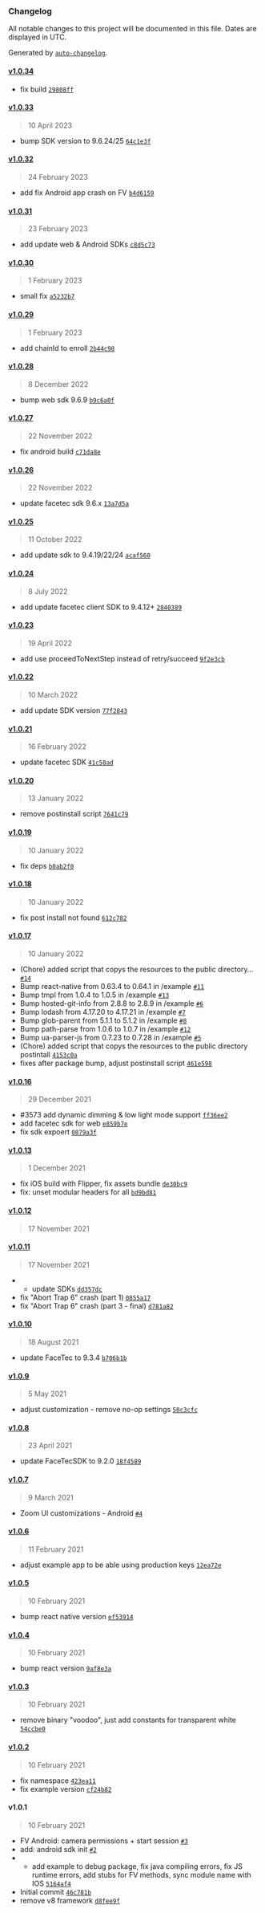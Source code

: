 ### Changelog

All notable changes to this project will be documented in this file. Dates are displayed in UTC.

Generated by [`auto-changelog`](https://github.com/CookPete/auto-changelog).

#### [v1.0.34](https://github.com/GoodDollar/ReactNativeFaceTec/compare/v1.0.33...v1.0.34)

- fix build [`29808ff`](https://github.com/GoodDollar/ReactNativeFaceTec/commit/29808ff10ddf441181f7d8fb5aced5464de82db4)

#### [v1.0.33](https://github.com/GoodDollar/ReactNativeFaceTec/compare/v1.0.32...v1.0.33)

> 10 April 2023

- bump SDK version to 9.6.24/25 [`64c1e3f`](https://github.com/GoodDollar/ReactNativeFaceTec/commit/64c1e3f830b2c59bd8657c6bb685d8b5a71a715b)

#### [v1.0.32](https://github.com/GoodDollar/ReactNativeFaceTec/compare/v1.0.31...v1.0.32)

> 24 February 2023

- add fix Android app crash on FV [`b4d6159`](https://github.com/GoodDollar/ReactNativeFaceTec/commit/b4d6159dde8b14de32fc73e43270b4e61f7a0bd5)

#### [v1.0.31](https://github.com/GoodDollar/ReactNativeFaceTec/compare/v1.0.30...v1.0.31)

> 23 February 2023

- add update web & Android SDKs [`c8d5c73`](https://github.com/GoodDollar/ReactNativeFaceTec/commit/c8d5c73785c500443c78c006fcd8c65576826e58)

#### [v1.0.30](https://github.com/GoodDollar/ReactNativeFaceTec/compare/v1.0.29...v1.0.30)

> 1 February 2023

- small fix [`a5232b7`](https://github.com/GoodDollar/ReactNativeFaceTec/commit/a5232b714b545e8256d44fbaedfad665ccb7de32)

#### [v1.0.29](https://github.com/GoodDollar/ReactNativeFaceTec/compare/v1.0.28...v1.0.29)

> 1 February 2023

- add chainId to enroll [`2b44c98`](https://github.com/GoodDollar/ReactNativeFaceTec/commit/2b44c9865666dfbcc019a65cdbc96d2e70155f89)

#### [v1.0.28](https://github.com/GoodDollar/ReactNativeFaceTec/compare/v1.0.27...v1.0.28)

> 8 December 2022

- bump web sdk 9.6.9 [`b9c6a0f`](https://github.com/GoodDollar/ReactNativeFaceTec/commit/b9c6a0fc9ef3844829080c6fffc830ad1aa1554d)

#### [v1.0.27](https://github.com/GoodDollar/ReactNativeFaceTec/compare/v1.0.26...v1.0.27)

> 22 November 2022

- fix android build [`c71da8e`](https://github.com/GoodDollar/ReactNativeFaceTec/commit/c71da8ef02c801c5002166c8d9683e1bc945b06b)

#### [v1.0.26](https://github.com/GoodDollar/ReactNativeFaceTec/compare/v1.0.25...v1.0.26)

> 22 November 2022

- update facetec sdk 9.6.x [`13a7d5a`](https://github.com/GoodDollar/ReactNativeFaceTec/commit/13a7d5a87db83c78cc28b29f57cba223da87d992)

#### [v1.0.25](https://github.com/GoodDollar/ReactNativeFaceTec/compare/v1.0.24...v1.0.25)

> 11 October 2022

- add update sdk to 9.4.19/22/24 [`acaf560`](https://github.com/GoodDollar/ReactNativeFaceTec/commit/acaf5602a7607daa3c1e8b0ca407d46454b10f81)

#### [v1.0.24](https://github.com/GoodDollar/ReactNativeFaceTec/compare/v1.0.23...v1.0.24)

> 8 July 2022

- add update facetec client SDK to 9.4.12+ [`2840389`](https://github.com/GoodDollar/ReactNativeFaceTec/commit/2840389192837e39cea3f6e010a1e2d6fff452fc)

#### [v1.0.23](https://github.com/GoodDollar/ReactNativeFaceTec/compare/v1.0.22...v1.0.23)

> 19 April 2022

- add use proceedToNextStep instead of retry/succeed [`9f2e3cb`](https://github.com/GoodDollar/ReactNativeFaceTec/commit/9f2e3cbba822c2838fc38987cebe9f4c4dc19431)

#### [v1.0.22](https://github.com/GoodDollar/ReactNativeFaceTec/compare/v1.0.21...v1.0.22)

> 10 March 2022

- add update SDK version [`77f2843`](https://github.com/GoodDollar/ReactNativeFaceTec/commit/77f2843257d3422641d6e940ff46172e85283756)

#### [v1.0.21](https://github.com/GoodDollar/ReactNativeFaceTec/compare/v1.0.20...v1.0.21)

> 16 February 2022

- update facetec SDK [`41c58ad`](https://github.com/GoodDollar/ReactNativeFaceTec/commit/41c58ad201d2cb12daff9d4583d3754dafacf887)

#### [v1.0.20](https://github.com/GoodDollar/ReactNativeFaceTec/compare/v1.0.19...v1.0.20)

> 13 January 2022

- remove postinstall script [`7641c79`](https://github.com/GoodDollar/ReactNativeFaceTec/commit/7641c79c72b9d37a7024d3cfc6a6baef0435ed95)

#### [v1.0.19](https://github.com/GoodDollar/ReactNativeFaceTec/compare/v1.0.18...v1.0.19)

> 10 January 2022

- fix deps [`b0ab2f0`](https://github.com/GoodDollar/ReactNativeFaceTec/commit/b0ab2f0cc4c76f95e99f319a0720abd3167d00b2)

#### [v1.0.18](https://github.com/GoodDollar/ReactNativeFaceTec/compare/v1.0.17...v1.0.18)

> 10 January 2022

- fix post install not found [`612c782`](https://github.com/GoodDollar/ReactNativeFaceTec/commit/612c78206e40de75174698aa256f2ab9960d7746)

#### [v1.0.17](https://github.com/GoodDollar/ReactNativeFaceTec/compare/v1.0.16...v1.0.17)

> 10 January 2022

- (Chore) added script that copys the resources to the public directory… [`#14`](https://github.com/GoodDollar/ReactNativeFaceTec/pull/14)
- Bump react-native from 0.63.4 to 0.64.1 in /example [`#11`](https://github.com/GoodDollar/ReactNativeFaceTec/pull/11)
- Bump tmpl from 1.0.4 to 1.0.5 in /example [`#13`](https://github.com/GoodDollar/ReactNativeFaceTec/pull/13)
- Bump hosted-git-info from 2.8.8 to 2.8.9 in /example [`#6`](https://github.com/GoodDollar/ReactNativeFaceTec/pull/6)
- Bump lodash from 4.17.20 to 4.17.21 in /example [`#7`](https://github.com/GoodDollar/ReactNativeFaceTec/pull/7)
- Bump glob-parent from 5.1.1 to 5.1.2 in /example [`#8`](https://github.com/GoodDollar/ReactNativeFaceTec/pull/8)
- Bump path-parse from 1.0.6 to 1.0.7 in /example [`#12`](https://github.com/GoodDollar/ReactNativeFaceTec/pull/12)
- Bump ua-parser-js from 0.7.23 to 0.7.28 in /example [`#5`](https://github.com/GoodDollar/ReactNativeFaceTec/pull/5)
- (Chore) added script that copys the resources to the public directory postintall [`4153c0a`](https://github.com/GoodDollar/ReactNativeFaceTec/commit/4153c0a7e8e3abba24e3cc6e08ea65f240b67980)
- fixes after package bump, adjust postinstall script [`461e598`](https://github.com/GoodDollar/ReactNativeFaceTec/commit/461e598d6b685696395a35a6eb1486bcc9f298fe)

#### [v1.0.16](https://github.com/GoodDollar/ReactNativeFaceTec/compare/v1.0.13...v1.0.16)

> 29 December 2021

- #3573 add dynamic dimming & low light mode support [`ff36ee2`](https://github.com/GoodDollar/ReactNativeFaceTec/commit/ff36ee2ff1946844809de26efe366751d0a667d7)
- add facetec sdk for web [`e859b7e`](https://github.com/GoodDollar/ReactNativeFaceTec/commit/e859b7e0b8c1e26a6c437c04d833ae8bebac160a)
- fix sdk expoert [`0879a3f`](https://github.com/GoodDollar/ReactNativeFaceTec/commit/0879a3f9388424e3e477dbde4677794cb2de50d2)

#### [v1.0.13](https://github.com/GoodDollar/ReactNativeFaceTec/compare/v1.0.12...v1.0.13)

> 1 December 2021

- fix iOS build with Flipper, fix assets bundle [`de30bc9`](https://github.com/GoodDollar/ReactNativeFaceTec/commit/de30bc9c14f7f9f8d76c8b5780b1884e2afb1d97)
- fix: unset modular headers for all [`bd9bd81`](https://github.com/GoodDollar/ReactNativeFaceTec/commit/bd9bd810fb0fc2f290eb32c8b04619786b667a04)

#### [v1.0.12](https://github.com/GoodDollar/ReactNativeFaceTec/compare/v1.0.11...v1.0.12)

> 17 November 2021

#### [v1.0.11](https://github.com/GoodDollar/ReactNativeFaceTec/compare/v1.0.10...v1.0.11)

> 17 November 2021

- - update SDKs [`dd357dc`](https://github.com/GoodDollar/ReactNativeFaceTec/commit/dd357dcbe7b969fe85cc2d8a1178270725f46e4d)
- fix "Abort Trap 6" crash (part 1) [`0855a17`](https://github.com/GoodDollar/ReactNativeFaceTec/commit/0855a17c77f75f17f8c301644922acc4529e0c76)
- fix "Abort Trap 6" crash (part 3 - final) [`d781a82`](https://github.com/GoodDollar/ReactNativeFaceTec/commit/d781a82250d35703dc16abd42eb08a4ba1f6209a)

#### [v1.0.10](https://github.com/GoodDollar/ReactNativeFaceTec/compare/v1.0.9...v1.0.10)

> 18 August 2021

- update FaceTec to 9.3.4 [`b706b1b`](https://github.com/GoodDollar/ReactNativeFaceTec/commit/b706b1b4abf8ffaf2c9db0604f2ac425fad07eff)

#### [v1.0.9](https://github.com/GoodDollar/ReactNativeFaceTec/compare/v1.0.8...v1.0.9)

> 5 May 2021

- adjust customization - remove no-op settings [`50c3cfc`](https://github.com/GoodDollar/ReactNativeFaceTec/commit/50c3cfcf48c6fa531d4d36d032c39c1b37f7c3f3)

#### [v1.0.8](https://github.com/GoodDollar/ReactNativeFaceTec/compare/v1.0.7...v1.0.8)

> 23 April 2021

- update FaceTecSDK to 9.2.0 [`18f4589`](https://github.com/GoodDollar/ReactNativeFaceTec/commit/18f458911c0377ce7c68064c8f09719396bcd8b2)

#### [v1.0.7](https://github.com/GoodDollar/ReactNativeFaceTec/compare/v1.0.6...v1.0.7)

> 9 March 2021

- Zoom UI customizations - Android [`#4`](https://github.com/GoodDollar/ReactNativeFaceTec/pull/4)

#### [v1.0.6](https://github.com/GoodDollar/ReactNativeFaceTec/compare/v1.0.5...v1.0.6)

> 11 February 2021

- adjust example app to be able using production keys [`12ea72e`](https://github.com/GoodDollar/ReactNativeFaceTec/commit/12ea72e5eb91d81fc8d187511b3ad97d2bfd0c88)

#### [v1.0.5](https://github.com/GoodDollar/ReactNativeFaceTec/compare/v1.0.4...v1.0.5)

> 10 February 2021

- bump react native version [`ef53914`](https://github.com/GoodDollar/ReactNativeFaceTec/commit/ef539142ebf841ae7455dfe9de8b2a7871ff0e56)

#### [v1.0.4](https://github.com/GoodDollar/ReactNativeFaceTec/compare/v1.0.3...v1.0.4)

> 10 February 2021

- bump react version [`9af8e3a`](https://github.com/GoodDollar/ReactNativeFaceTec/commit/9af8e3a25af7850e8bcaf67b6709a5ded7772e31)

#### [v1.0.3](https://github.com/GoodDollar/ReactNativeFaceTec/compare/v1.0.2...v1.0.3)

> 10 February 2021

- remove binary "voodoo", just add constants for transparent white [`54ccbe0`](https://github.com/GoodDollar/ReactNativeFaceTec/commit/54ccbe00daf75365c001d7911f5c705d575a4c50)

#### [v1.0.2](https://github.com/GoodDollar/ReactNativeFaceTec/compare/v1.0.1...v1.0.2)

> 10 February 2021

- fix namespace [`423ea11`](https://github.com/GoodDollar/ReactNativeFaceTec/commit/423ea116d297f3e1477cdb1113b4b0b37ce39b67)
- fix example version [`cf24b82`](https://github.com/GoodDollar/ReactNativeFaceTec/commit/cf24b82c7e4c36da36c0e6e8032e2fe2279c04d3)

#### v1.0.1

> 10 February 2021

- FV Android: camera permissions + start session [`#3`](https://github.com/GoodDollar/ReactNativeFaceTec/pull/3)
- add: android sdk init [`#2`](https://github.com/GoodDollar/ReactNativeFaceTec/pull/2)
- - add example to debug package, fix java compiling errors, fix JS runtime errors, add stubs for FV methods, sync module name with IOS [`5164af4`](https://github.com/GoodDollar/ReactNativeFaceTec/commit/5164af47a20c5a81b082cc2066ec6786949db244)
- Initial commit [`46c781b`](https://github.com/GoodDollar/ReactNativeFaceTec/commit/46c781b4c1b3717a2b71e68ced63d5c3143a260a)
- remove v8 framework [`d8fee9f`](https://github.com/GoodDollar/ReactNativeFaceTec/commit/d8fee9fdd192fcc359b182698f064df09283b0a8)
